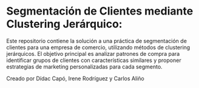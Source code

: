 # Segmentación de Clientes mediante Clustering Jerárquico:

Este repositorio contiene la solución a una práctica de segmentación de clientes para una empresa de comercio, utilizando métodos de clustering jerárquicos. El objetivo principal es analizar patrones de compra para identificar grupos de clientes con características similares y proponer estrategias de marketing personalizadas para cada segmento.

Creado por Dídac Capó, Irene Rodríguez y Carlos Aliño